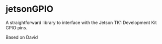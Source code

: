 # jetsonGPIO
A straightforward library to interface with the Jetson TK1 Development Kit GPIO  pins.

Based on David

